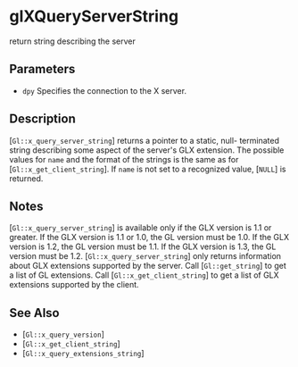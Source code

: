 # glXQueryServerString
return string describing the server

## Parameters
- `dpy`
  Specifies the connection to the X server.

## Description
[`Gl::x_query_server_string`] returns a pointer to a static, null-
  terminated string describing some aspect of the server's GLX
  extension. The possible values for `name` and the format of the
  strings is the same as for [`Gl::x_get_client_string`]. If `name` is
  not set to a recognized value, [`NULL`] is returned.

## Notes
[`Gl::x_query_server_string`] is available only if the GLX version is
  1.1 or greater.
If the GLX version is 1.1 or 1.0, the GL version must be 1.0. If the
  GLX version is 1.2, the GL version must be 1.1. If the GLX version is
  1.3, the GL version must be 1.2.
[`Gl::x_query_server_string`] only returns information about GLX
  extensions supported by the server. Call [`Gl::get_string`] to get a
  list of GL extensions. Call [`Gl::x_get_client_string`] to get a list
  of GLX extensions supported by the client.

## See Also
- [`Gl::x_query_version`]
- [`Gl::x_get_client_string`]
- [`Gl::x_query_extensions_string`]
